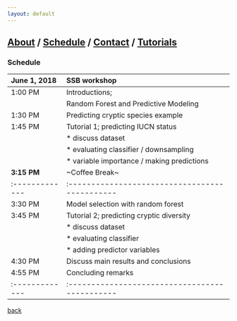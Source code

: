 ```yaml
---
layout: default
---
```

## [About](index.md) / [Schedule](./Schedule.html) / [Contact](./Contact.html) / [Tutorials](./Tutorials.html)

### Schedule

|June 1, 2018  |SSB workshop                                  |  
|:-------------|:---------------------------------------------|
| 1:00 PM      | Introductions;                               |
|              | Random Forest and Predictive Modeling        |
| 1:30 PM      | Predicting cryptic species example           |
| 1:45 PM      | Tutorial 1; predicting IUCN status           |
|              |    * discuss dataset                          |
|              |    * evaluating classifier / downsampling     |
|              |    * variable importance / making predictions |
| **3:15 PM**  | ~Coffee Break~                               |
|:-------------|:---------------------------------------------|
| 3:30 PM      | Model selection with random forest           |
| 3:45 PM      | Tutorial 2; predicting cryptic diversity     |
|              |    * discuss dataset                          |
|              |    * evaluating classifier                    |
|              |    * adding predictor variables               |
| 4:30 PM      | Discuss main results and conclusions         |
| 4:55 PM      | Concluding remarks                           |
|:-------------|:---------------------------------------------|

[back](./)
